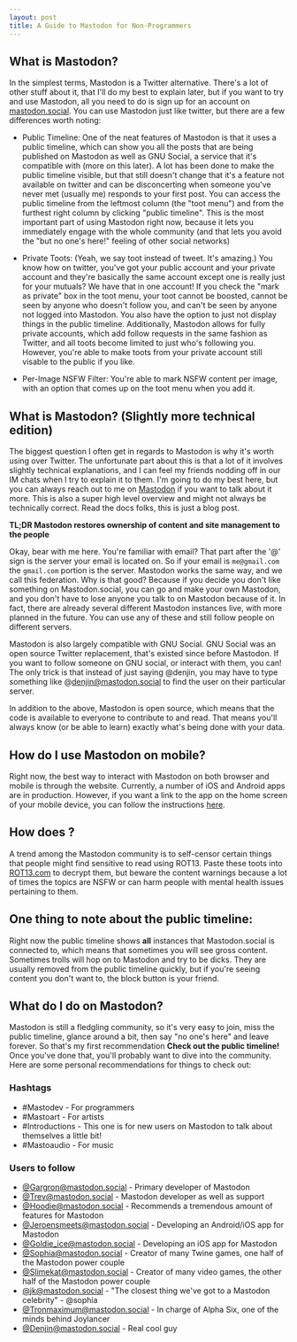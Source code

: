 ```yaml
---
layout: post
title: A Guide to Mastodon for Non-Programmers
---
```


## What is Mastodon?

In the simplest terms, Mastodon is a Twitter alternative. There's a lot of other stuff about it, that I'll do my best to explain later, but if you want to try and use Mastodon, all you need to do is sign up for an account on [mastodon.social](https://mastodon.social).  You can use Mastodon just like twitter, but there are a few differences worth noting:

* Public Timeline: One of the neat features of Mastodon is that it uses a public timeline, which can show you all the posts that are being published on Mastodon as well as GNU Social, a service that it's compatible with (more on this later).  A lot has been done to make the public timeline visible, but that still doesn't change that it's a feature not available on twitter and can be disconcerting when someone you've never met (usually me) responds to your first post. You can access the public timeline from the leftmost column (the "toot menu") and from the furthest right column by clicking "public timeline".  This is the most important part of using Mastodon right now, because it lets you immediately engage with the whole community (and that lets you avoid the "but no one's here!" feeling of other social networks)

* Private Toots: (Yeah, we say toot instead of tweet.  It's amazing.) You know how on twitter, you've got your public account and your private account and they're basically the same account except one is really just for your mutuals?  We have that in one account! If you check the "mark as private" box in the toot menu, your toot cannot be boosted, cannot be seen by anyone who doesn't follow you, and can't be seen by anyone not logged into Mastodon. You also have the option to just not display things in the public timeline. Additionally, Mastodon allows for fully private accounts, which add follow requests in the same fashion as Twitter, and all toots become limited to just who's following you. However, you're able to make toots from your private account still visable to the public if you like.

* Per-Image NSFW Filter: You're able to mark NSFW content per image, with an option that comes up on the toot menu when you add it.

## What is Mastodon? (Slightly more technical edition)

The biggest question I often get in regards to Mastodon is why it's worth using over Twitter. The unfortunate part about this is that a lot of it involves slightly technical explanations, and I can feel my friends nodding off in our IM chats when I try to explain it to them.  I'm going to do my best here, but you can always reach out to me on [Mastodon](https://mastodon.social/users/denjin) if you want to talk about it more. This is also a super high level overview and might not always be technically correct.  Read the docs folks, this is just a blog post.

**TL;DR Mastodon restores ownership of content and site management to the people**

Okay, bear with me here.  You're familiar with email?  That part after the '@' sign is the server your email is located on.  So if your email is `me@gmail.com` the `gmail.com` portion is the server.  Mastodon works the same way, and we call this federation.  Why is that good?  Because if you decide you don't like something on Mastodon.social, you can go and make your own Mastodon, and you don't have to lose anyone you talk to on Mastodon because of it. In fact, there are already several different Mastodon instances live, with more planned in the future.  You can use any of these and still follow people on different servers.

Mastodon is also largely compatible with GNU Social.  GNU Social was an open source Twitter replacement, that's existed since before Mastodon.  If you want to follow someone on GNU social, or interact with them, you can! The only trick is that instead of just saying @denjin, you may have to type something like @denjin@mastodon.social to find the user on their particular server.

In addition to the above, Mastodon is open source, which means that the code is available to everyone to contribute to and read.  That means you'll always know (or be able to learn) exactly what's being done with your data.

## How do I use Mastodon on mobile?

Right now, the best way to interact with Mastodon on both browser and mobile is through the website.  Currently, a number of iOS and Android apps are in production.  However, if you want a link to the app on the home screen of your mobile device, you can follow the instructions [here](http://www.howtogeek.com/196087/how-to-add-websites-to-the-home-screen-on-any-smartphone-or-tablet/).

## How does ?

A trend among the Mastodon community is to self-censor certain things that people might find sensitive to read using ROT13.  Paste these toots into [ROT13.com](http://rot13.com) to decrypt them, but beware the content warnings because a lot of times the topics are NSFW or can harm people with mental health issues pertaining to them.

## One thing to note about the public timeline:

Right now the public timeline shows **all** instances that Mastodon.social is connected to, which means that sometimes you will see gross content.  Sometimes trolls will hop on to Mastodon and try to be dicks.  They are usually removed from the public timeline quickly, but if you're seeing content you don't want to, the block button is your friend. 

## What do I do on Mastodon?

Mastodon is still a fledgling community, so it's very easy to join, miss the public timeline, glance around a bit, then say "no one's here" and leave forever. So that's my first recommendation **Check out the public timeline!** Once you've done that, you'll probably want to dive into the community.  Here are some personal recommendations for things to check out:

### Hashtags
* #Mastodev - For programmers
* #Mastoart - For artists
* #Introductions - This one is for new users on Mastodon to talk about themselves a little bit!
* #Mastoaudio - For music

### Users to follow
* [@Gargron@mastodon.social](https://mastodon.social/users/Gargron) - Primary developer of Mastodon
* [@Trev@mastodon.social](https://mastodon.social/users/Trev) - Mastodon developer as well as support
* [@Hoodie@mastodon.social](https://mastodon.social/users/hoodie) - Recommends a tremendous amount of features for Mastodon
* [@Jeroensmeets@mastodon.social](https://mastodon.social/users/jeroensmeets) - Developing an Android/iOS app for Mastodon
* [@Goldie_ice@mastodon.social](https://mastodon.social/users/goldie_ice) - Developing an iOS app for Mastodon
* [@Sophia@mastodon.social](https://mastodon.social/users/sophia) - Creator of many Twine games, one half of the Mastodon power couple
* [@Slimekat@mastodon.social](https://mastodon.social/users/Slimekat) - Creator of many video games, the other half of the Mastodon power couple
* [@jk@mastodon.social](https://mastodon.social/users/jk) - "The closest thing we've got to a Mastodon celebrity" - @sophia
* [@Tronmaximum@mastodon.social](https://mastodon.social/users/tronmaximum) - In charge of Alpha Six, one of the minds behind Joylancer
* [@Denjin@mastodon.social](https://mastodon.social/users/denjin) - Real cool guy
